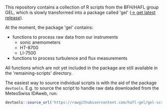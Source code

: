 This repository contains a collection of R scripts from the BFH/HAFL group GEL,
which is slowly transformed into a package called 'gel' ([-> get latest release](https://github.com/hafl-gel/gel-scripts/releases/latest)).

At the moment, the package 'gel' contains:
- functions to process raw data from our instruments
    - sonic anemometers
    - HT-8700
    - LI-7500
- functions to process turbulence and flux measurements

All functions which are not yet included in the package are still available in the 'remaining-scripts' directory.

The easiest way to source individual scripts is with the aid of the package `devtools`.
E.g. to source the script to handle raw data downloaded from the MeteoSwiss IDAweb, run:

```r
devtools::source_url('https://rawgithubusercontent.com/hafl-gel/gel-scripts/main/remaining-scripts/idaweb.r')
```
